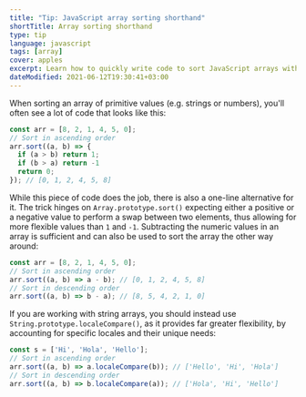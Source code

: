 ```yaml
---
title: "Tip: JavaScript array sorting shorthand"
shortTitle: Array sorting shorthand
type: tip
language: javascript
tags: [array]
cover: apples
excerpt: Learn how to quickly write code to sort JavaScript arrays with this handy one-liner.
dateModified: 2021-06-12T19:30:41+03:00
---
```


When sorting an array of primitive values (e.g. strings or numbers), you'll often see a lot of code that looks like this:

```js
const arr = [8, 2, 1, 4, 5, 0];
// Sort in ascending order
arr.sort((a, b) => {
  if (a > b) return 1;
  if (b > a) return -1
  return 0;
}); // [0, 1, 2, 4, 5, 8]
```

While this piece of code does the job, there is also a one-line alternative for it. The trick hinges on `Array.prototype.sort()` expecting either a positive or a negative value to perform a swap between two elements, thus allowing for more flexible values than `1` and `-1`. Subtracting the numeric values in an array is sufficient and can also be used to sort the array the other way around:

```js
const arr = [8, 2, 1, 4, 5, 0];
// Sort in ascending order
arr.sort((a, b) => a - b); // [0, 1, 2, 4, 5, 8]
// Sort in descending order
arr.sort((a, b) => b - a); // [8, 5, 4, 2, 1, 0]
```

If you are working with string arrays, you should instead use `String.prototype.localeCompare()`, as it provides far greater flexibility, by accounting for specific locales and their unique needs:

```js
const s = ['Hi', 'Hola', 'Hello'];
// Sort in ascending order
arr.sort((a, b) => a.localeCompare(b)); // ['Hello', 'Hi', 'Hola']
// Sort in descending order
arr.sort((a, b) => b.localeCompare(a)); // ['Hola', 'Hi', 'Hello']
```
